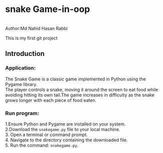 # snake Game-in-oop
<br>
Author:Md Nahid Hasan Rabbi

This is my first git project
## Introduction
### Application:
The Snake Game is a classic game implemented in Python using the Pygame library.<br> The player controls a snake, moving it around the screen to eat food while avoiding hitting its own tail.The game increases in difficulty as the snake grows longer with each piece of food eaten.
### Run program:
1.Ensure Python and Pygame are installed on your system.<br>
2.Download the `snakegame.py` file to your local machine.<br>
3. Open a terminal or command prompt.<br>
4. Navigate to the directory containing the downloaded file.<br>
5. Run the command: `snakegame.py`.
